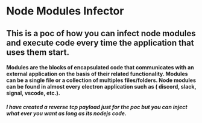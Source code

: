 # Node Modules Infector

## This is a poc of how you can infect node modules and execute code every time the application that uses them start. 

#### Modules are the blocks of encapsulated code that communicates with an external application on the basis of their related functionality. Modules can be a single file or a collection of multiples files/folders. Node modules can be found in almost every electron application such as ( discord, slack, signal, vscode, etc.). 

##### I have created a reverse tcp payload just for the poc but you can inject what ever you want as long as its nodejs code.
